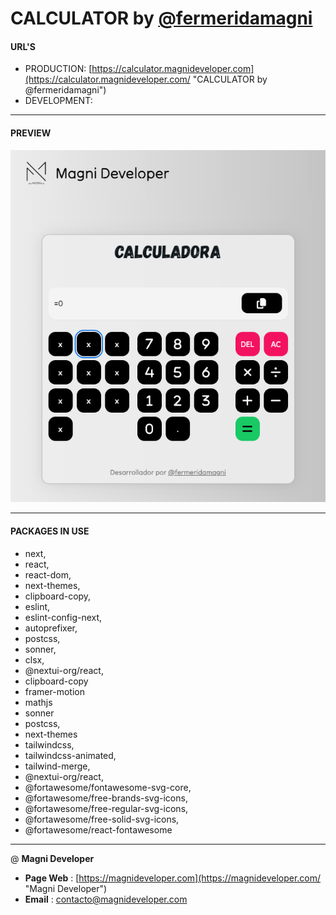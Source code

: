 # CALCULATOR **by [@fermeridamagni](https://github.com/fermeridamagni "@fermeridamagni")**

#### URL'S

* PRODUCTION: [https://calculator.magnideveloper.com](https://calculator.magnideveloper.com/ "CALCULATOR by @fermeridamagni")
* DEVELOPMENT:

---

#### PREVIEW

[![1711257578119](public/preview.webp "Calculator by @fermeridamagni")](https://github.com/fermeridamagni/dictionai-v2/blob/master/public/images/preview.webp)

---

#### PACKAGES IN USE

* next,
* react,
* react-dom,
* next-themes,
* clipboard-copy,
* eslint,
* eslint-config-next,
* autoprefixer,
* postcss,
* sonner,
* clsx,
* @nextui-org/react,
* clipboard-copy
* framer-motion
* mathjs
* sonner
* postcss,
* next-themes
* tailwindcss,
* tailwindcss-animated,
* tailwind-merge,
* @nextui-org/react,
* @fortawesome/fontawesome-svg-core,
* @fortawesome/free-brands-svg-icons,
* @fortawesome/free-regular-svg-icons,
* @fortawesome/free-solid-svg-icons,
* @fortawesome/react-fontawesome

---

@ **Magni Developer**

* **Page Web** : [https://magnideveloper.com](https://magnideveloper.com/ "Magni Developer")
* **Email** : [contacto@magnideveloper.com](mailto:contacto@magnideveloper.com "Contacto | Magni Developer")
